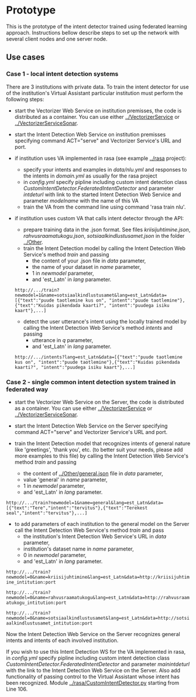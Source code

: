 # Prototype
This is the prototype of the intent detector trained using federated learning approach. Instructions bellow describe steps to set up the network with several client nodes and one server node.

## Use cases

### Case 1 - local intent detection systems

There are 3 institutions with private data. To train the intent detector for use of the institution's Virtual Assistant particular institution must perform the following steps:

- start the Vectorizer Web Service on institution premisses, the code is distributed as a container. You can use either [../VectorizerService](../VectorizerService) or [../VectorizerServiceSonar](../VectorizerServiceSonar).
- start the Intent Detection Web Service on institution premisses specifying command ACT="serve" and Vectorizer Service's URL and port.

- if institution uses VA implemented in rasa (see example [../rasa](../rasa) project):
    - specify your intents and examples in *data/nlu.yml* and responses to the intents in *domain.yml* as usually for the rasa project
	- in *config.yml* specify pipline including custom intent detection class *CustomIntentDetector.FederatedIntentDetector* and parameter *intdeturl* with link to the started Intent Detection Web Service and parameter *modelname* with the name of this VA
	- train the VA from the command line using command 'rasa train nlu'. 
	
- if institution uses custom VA that calls intent detector through the API:
    - prepare training data in the .json format. See files *kriisijuhtimine.json*, *rahvusraamatukogu.json*, *sotsiaalkindlustusamet.json* in the folder [../Other](../Other).
	- train the Intent Detection model by calling the Intent Detection Web Service's method *train* and passing
	    - the content of your .json file in *data* parameter,
		- the name of your dataset in *name* parameter,
		- 1 in *newmodel* parameter,
		- and 'est_Latn' in *lang* parameter.
		
	`http://.../train?newmodel=1&name=sotsiaalkindlustusamet&lang=est_Latn&data=[{"text":"puude taotlemine kus on", "intent":"puude taotlemine"},{"text":"Kuidas pikendada kaarti?", "intent":"puudega isiku kaart"},...]`

	- detect the user utterance's intent using the locally trained model by calling the Intent Detection Web Service's method *intents* and passing
	    - utterance in *q* parameter,
		- and 'est_Latn' in *lang* parameter.
		
	`http://.../intents?lang=est_Latn&data=[{"text":"puude taotlemine kus on", "intent":"puude taotlemine"},{"text":"Kuidas pikendada kaarti?", "intent":"puudega isiku kaart"},...]`


### Case 2 - single common intent detection system trained in federated way

- start the Vectorizer Web Service on the Server, the code is distributed as a container. You can use either [../VectorizerService](../VectorizerService) or [../VectorizerServiceSonar](../VectorizerServiceSonar).
- start the Intent Detection Web Service on the Server specifying command ACT="serve" and Vectorizer Service's URL and port.

- train the Intent Detection model that recognizes intents of general nature like 'greetings', 'thank you', etc. (to better suit your needs, please add more examples to this file) by calling the Intent Detection Web Service's method *train* and passing
	- the content of [../Other/general.json](../general.json) file in *data* parameter,
	- value 'general' in *name* parameter,
    - 1 in *newmodel* parameter,
	- and 'est_Latn' in *lang* parameter.

`http://.../train?newmodel=1&name=general&lang=est_Latn&data=[{"text":"Tere","intent":"tervitus"},{"text":"Terekest seal","intent":"tervitus"},...]`

- to add parameters of each institution to the general model on the Server call the Intent Detection Web Service's method *train* and pass
	- the institution's  Intent Detection Web Service's URL in *data* parameter,
	- institution's dataset name in *name* parameter,
    - 0 in *newmodel* parameter,
	- and 'est_Latn' in *lang* parameter.
	
`http://.../train?newmodel=0&name=kriisijuhtimine&lang=est_Latn&data=http://kriisijuhtimine_intitution:port`

`http://.../train?newmodel=0&name=rahvusraamatukogu&lang=est_Latn&data=http://rahvusraamatukogu_intitution:port`

`http://.../train?newmodel=0&name=sotsiaalkindlustusamet&lang=est_Latn&data=http://sotsiaalkindlustusamet_intitution:port`

Now the Intent Detection Web Service on the Server recognizes general intents and intents of each involved institution.

If you wish to use this Intent Detection WS for the VA implemented in rasa, in *config.yml* specify pipline including custom intent detection class *CustomIntentDetector.FederatedIntentDetector* and parameter *mainintdeturl* with the link to the Intent Detection Web Service on the Server. Also add functionality of passing control to the Virtual Assistant whose intent has been recognized. Module [../rasa/CustomIntentDetector.py](../rasa/CustomIntentDetector.py) starting from Line 106.